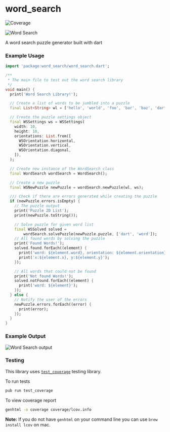 # word_search

![Coverage](https://raw.githubusercontent.com/nisheed2440/word_search.dart/master/coverage_badge.svg?version=0.1.1)

![Word Search](https://raw.githubusercontent.com/nisheed2440/word_search.dart/master/word-search.png?version=0.1.1)

A word search puzzle generator built with dart

### Example Usage

```dart
import 'package:word_search/word_search.dart';

/**
 * The main file to test out the word search library
 */
void main() {
  print('Word Search Library!');

  // Create a list of words to be jumbled into a puzzle
  final List<String> wl = ['hello', 'world', 'foo', 'bar', 'baz', 'dart'];

  // Create the puzzle settings object
  final WSSettings ws = WSSettings(
    width: 10,
    height: 10,
    orientations: List.from([
      WSOrientation.horizontal,
      WSOrientation.vertical,
      WSOrientation.diagonal,
    ]),
  );

  // Create new instance of the WordSearch class
  final WordSearch wordSearch = WordSearch();

  // Create a new puzzle
  final WSNewPuzzle newPuzzle = wordSearch.newPuzzle(wl, ws);

  /// Check if there are errors generated while creating the puzzle
  if (newPuzzle.errors.isEmpty) {
    // The puzzle output
    print('Puzzle 2D List');
    print(newPuzzle.toString());

    // Solve puzzle for given word list
    final WSSolved solved =
        wordSearch.solvePuzzle(newPuzzle.puzzle, ['dart', 'word']);
    // All found words by solving the puzzle
    print('Found Words!');
    solved.found.forEach((element) {
      print('word: ${element.word}, orientation: ${element.orientation}');
      print('x:${element.x}, y:${element.y}');
    });

    // All words that could not be found
    print('Not found Words!');
    solved.notFound.forEach((element) {
      print('word: ${element}');
    });
  } else {
    // Notify the user of the errors
    newPuzzle.errors.forEach((error) {
      print(error);
    });
  }
}
```

### Example Output
![Word Search output](https://raw.githubusercontent.com/nisheed2440/word_search.dart/master/word-search.gif?version=0.1.1)

### Testing
This library uses [`test_coverage`](https://pub.dev/packages/test_coverage) testing library.

To run tests

```bash
pub run test_coverage
```

To view coverage report

```bash
genhtml -o coverage coverage/lcov.info
```

**Note:** If you do not have `genhtml` on your command line you can use `brew install lcov` on mac.
